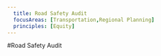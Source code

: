 ```yaml
---
  title: Road Safety Audit
  focusAreas: [Transportation,Regional Planning]
  principles: [Equity]
---
```

#Road Safety Audit